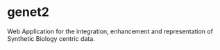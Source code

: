 # genet2
Web Application for the integration, enhancement and representation of Synthetic Biology centric data.
